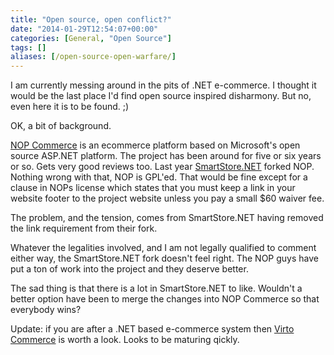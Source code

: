 ```yaml
---
title: "Open source, open conflict?"
date: "2014-01-29T12:54:07+00:00"
categories: [General, "Open Source"]
tags: []
aliases: [/open-source-open-warfare/]
---
```


I am currently messing around in the pits of .NET e-commerce. I thought it would be the last place I'd find open source inspired disharmony. But no, even here it is to be found. ;)

OK, a bit of background.

<a href="http://www.nopcommerce.com/">NOP Commerce</a> is an ecommerce platform based on Microsoft's open source ASP.NET platform. The project has been around for five or six years or so. Gets very good reviews too. Last year <a href="http://www.smartstore.net/">SmartStore.NET</a> forked NOP. Nothing wrong with that, NOP is GPL'ed. That would be fine except for a clause in NOPs license which states that you must keep a link in your website footer to the project website unless you pay a small $60 waiver fee.

The problem, and the tension, comes from SmartStore.NET having removed the link requirement from their fork.

Whatever the legalities involved, and I am not legally qualified to comment either way, the SmartStore.NET fork doesn't feel right. The NOP guys have put a ton of work into the project and they deserve better.

The sad thing is that there is a lot in SmartStore.NET to like. Wouldn't a better option have been to merge the changes into NOP Commerce so that everybody wins?

Update: if you are after a .NET based e-commerce system then <a href="http://virtocommerce.com/">Virto Commerce</a> is worth a look. Looks to be maturing qickly.
